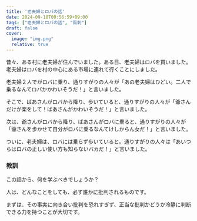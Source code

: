 ```yaml
---
title: '老夫婦とロバの話'
date: 2024-09-18T00:56:59+09:00
tags: ["老夫婦とロバの話", "風刺"]
draft: false
cover:
  image: "img.png"
  relative: true
---
```


昔々、ある村に老夫婦が住んでいました。ある日、老夫婦はロバを買いました。老夫婦はロバを村の中心にある市場に連れて行くことにしました。

老夫婦２人でがロバに乗り、通りすがりの人々が「あの老夫婦はひどい。二人で乗るなんてロバかかわいそうだ！」と言いました。

そこで、ばあさんがロバから降り、歩いていると、通りすがりの人々が「爺さんだけが楽をして！ばあさんがかわいそうだ！」と言いました。

次は、爺さんがロバから降り、ばあさんがロバに乗ると、通りすがりの人々が「爺さんを歩かせて自分がロバに乗るなんてけしからん女だ！」と言いました。

ついに、老夫婦は、ロバには乗らず歩いていると。通りすがりの人々は「あいつらはロバの正しい使い方も知らないバカだ！」と言いました。

### 教訓

この話から、何を学ぶべきでしょうか？

人は、どんなことをしても、必ず誰かに批判されるものです。

まずは、その事実に向き合い批判を恐れすぎず、正当な批判かどうか冷静に判断できる力を持つことが大切です。